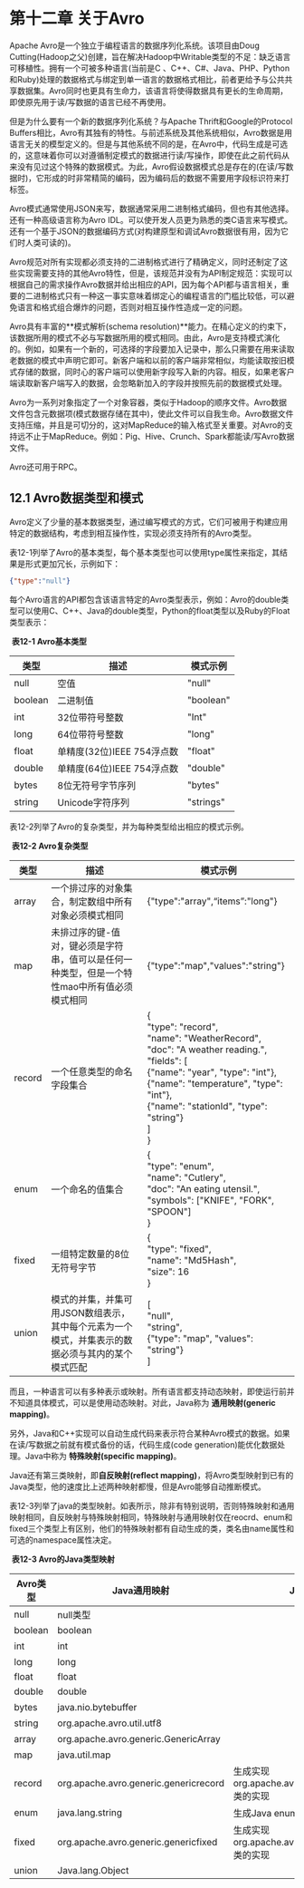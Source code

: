 # 第十二章 关于Avro

Apache Avro是一个独立于编程语言的数据序列化系统。该项目由Doug Cutting(Hadoop之父)创建，旨在解决Hadoop中Writable类型的不足：缺乏语言可移植性。拥有一个可被多种语言(当前是C 、C++、C#、Java、PHP、Python和Ruby)处理的数据格式与绑定到单一语言的数据格式相比，前者更给予与公共共享数据集。Avro同时也更具有生命力，该语言将使得数据具有更长的生命周期，即使原先用于读/写数据的语言已经不再使用。

但是为什么要有一个新的数据序列化系统？与Apache Thrift和Google的Protocol Buffers相比，Avro有其独有的特性。与前述系统及其他系统相似，Avro数据是用语言无关的模型定义的。但是与其他系统不同的是，在Avro中，代码生成是可选的，这意味着你可以对遵循制定模式的数据进行读/写操作，即使在此之前代码从来没有见过这个特殊的数据模式。为此，Avro假设数据模式总是存在的(在读/写数据时)，它形成的时非常精简的编码，因为编码后的数据不需要用字段标识符来打标签。

Avro模式通常使用JSON来写，数据通常采用二进制格式编码，但也有其他选择。还有一种高级语言称为Avro IDL。可以使开发人员更为熟悉的类C语言来写模式。还有一个基于JSON的数据编码方式(对构建原型和调试Avro数据很有用，因为它们时人类可读的)。

Avro规范对所有实现都必须支持的二进制格式进行了精确定义，同时还制定了这些实现需要支持的其他Avro特性，但是，该规范并没有为API制定规范：实现可以根据自己的需求操作Avro数据并给出相应的API，因为每个API都与语言相关，重要的二进制格式只有一种这一事实意味着绑定心的编程语言的门槛比较低，可以避免语言和格式组合爆炸的问题，否则对相互操作性造成一定的问题。

Avro具有丰富的**模式解析(schema resolution)**能力。在精心定义的约束下，该数据所用的模式不必与写数据所用的模式相同。由此，Avro是支持模式演化的。例如，如果有一个新的，可选择的字段要加入记录中，那么只需要在用来读取老数据的模式中声明它即可。新客户端和以前的客户端非常相似，均能读取按旧模式存储的数据，同时心的客户端可以使用新字段写入新的内容。相反，如果老客户端读取新客户端写入的数据，会忽略新加入的字段并按照先前的数据模式处理。

Avro为一系列对象指定了一个对象容器，类似于Hadoop的顺序文件。Avro数据文件包含元数据项(模式数据存储在其中)，使此文件可以自我生命。Avro数据文件支持压缩，并且是可切分的，这对MapReduce的输入格式至关重要。对Avro的支持远不止于MapReduce。例如：Pig、Hive、Crunch、Spark都能读/写Avro数据文件。

Avro还可用于RPC。

## 12.1 Avro数据类型和模式

Avro定义了少量的基本数据类型，通过编写模式的方式，它们可被用于构建应用特定的数据结构，考虑到相互操作性，实现必须支持所有的Avro类型。

表12-1列举了Avro的基本类型，每个基本类型也可以使用type属性来指定，其结果是形式更加冗长，示例如下：

```json
{"type":"null"}
```

每个Avro语言的API都包含该语言特定的Avro类型表示，例如：Avro的double类型可以使用C、C++、Java的double类型，Python的float类型以及Ruby的Float类型表示：

​																**表12-1 Avro基本类型**

| 类型    | 描述                       | 模式示例  |
| ------- | -------------------------- | --------- |
| null    | 空值                       | "null"    |
| boolean | 二进制值                   | "boolean" |
| int     | 32位带符号整数             | "Int"     |
| long    | 64位带符号整数             | "long"    |
| float   | 单精度(32位)IEEE 754浮点数 | "float"   |
| double  | 单精度(64位)IEEE 754浮点数 | "double"  |
| bytes   | 8位无符号字节序列          | "bytes"   |
| string  | Unicode字符序列            | "strings" |

表12-2列举了Avro的复杂类型，并为每种类型给出相应的模式示例。

​																**表12-2 Avro复杂类型**

| 类型   | 描述                                                         | 模式示例                                                     |
| ------ | ------------------------------------------------------------ | ------------------------------------------------------------ |
| array  | 一个排过序的对象集合，制定数组中所有对象必须模式相同         | {"type":"array",“items”:"long"}                              |
| map    | 未排过序的键-值对，键必须是字符串，值可以是任何一种类型，但是一个特性mao中所有值必须模式相同 | {"type":"map","values":"string"}                             |
| record | 一个任意类型的命名字段集合                                   | {<br/>"type": "record",<br/>"name": "WeatherRecord",<br/>"doc": "A weather reading.",<br/>"fields": [<br/>{"name": "year", "type": "int"},<br/>{"name": "temperature", "type": "int"},<br/>{"name": "stationId", "type": "string"}<br/>]<br/>} |
| enum   | 一个命名的值集合                                             | {<br/>"type": "enum",<br/>"name": "Cutlery",<br/>"doc": "An eating utensil.",<br/>"symbols": ["KNIFE", "FORK", "SPOON"]<br/>}<br/> |
| fixed  | 一组特定数量的8位无符号字节                                  | {<br/>"type": "fixed",<br/>"name": "Md5Hash",<br/>"size": 16<br/>} |
| union  | 模式的并集，并集可用JSON数组表示，其中每个元素为一个模式，并集表示的数据必须与其内的某个模式匹配 | [<br/> "null",<br/>"string",<br/>{"type": "map", "values": "string"}<br/>] |

而且，一种语言可以有多种表示或映射。所有语言都支持动态映射，即使运行前并不知道具体模式，可以是使用动态映射。对此，Java称为 **通用映射(generic mapping)**。

另外，Java和C++实现可以自动生成代码来表示符合某种Avro模式的数据。如果在读/写数据之前就有模式备份的话，代码生成(code generation)能优化数据处理。Java中称为 **特殊映射(specific mapping)**。

Java还有第三类映射，即**自反映射(reflect mapping)**，将Avro类型映射到已有的Java类型，他的速度比上述两种映射都慢，但是Avro能够自动推断模式。

表12-3列举了java的类型映射。如表所示，除非有特别说明，否则特殊映射和通用映射相同，自反映射与特殊映射相同，特殊映射与通用映射仅在reocrd、enum和fixed三个类型上有区别，他们的特殊映射都有自动生成的类，类名由name属性和可选的namespace属性决定。

​													**表12-3 Avro的Java类型映射**

| Avro类型 | Java通用映射                          | Java特殊映射                                            | Java自定义映射                                             |
| -------- | ------------------------------------- | ------------------------------------------------------- | ---------------------------------------------------------- |
| null     | null类型                              |                                                         |                                                            |
| boolean  | boolean                               |                                                         |                                                            |
| int      | int                                   |                                                         | short或int                                                 |
| long     | long                                  |                                                         |                                                            |
| float    | float                                 |                                                         |                                                            |
| double   | double                                |                                                         |                                                            |
| bytes    | java.nio.bytebuffer                   |                                                         | 字节数组                                                   |
| string   | org.apache.avro.util.utf8             |                                                         | java.lang.string                                           |
| array    | org.apache.avro.generic.GenericArray  |                                                         | 数组或java.util.Collection                                 |
| map      | java.util.map                         |                                                         |                                                            |
| record   | org.apache.avro.generic.genericrecord | 生成实现org.apache.avro.specific.specificrecord类的实现 | 具有零参数构造函数的任意用户类，继承了所有不传递的实例字段 |
| enum     | java.lang.string                      | 生成Java enum类型                                       | 任意Java Enum类型                                          |
| fixed    | org.apache.avro.generic.genericfixed  | 生成实现org.apache.avro.specific.specificFixed类的实现  | org.apache.avro.generic.genericfixed                       |
| union    | Java.lang.Object                      |                                                         |                                                            |

